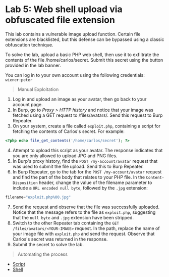 # Lab 5: Web shell upload via obfuscated file extension
This lab contains a vulnerable image upload function. Certain file extensions are blacklisted, but this defense can be bypassed using a classic obfuscation technique.

To solve the lab, upload a basic PHP web shell, then use it to exfiltrate the contents of the file /home/carlos/secret. Submit this secret using the button provided in the lab banner.

You can log in to your own account using the following credentials: `wiener:peter`

> Manual Exploitation
1. Log in and upload an image as your avatar, then go back to your account page.
2. In Burp, go to *Proxy > HTTP history* and notice that your image was fetched using a GET request to /files/avatars/<YOUR-IMAGE>. Send this request to Burp Repeater.
3. On your system, create a file called `exploit.php`, containing a script for fetching the contents of Carlos's secret. For example:
```php
<?php echo file_get_contents('/home/carlos/secret'); ?>
```
4. Attempt to upload this script as your avatar. The response indicates that you are only allowed to upload JPG and PNG files.
5. In Burp's proxy history, find the `POST /my-account/avatar` request that was used to submit the file upload. Send this to Burp Repeater.
6. In Burp Repeater, go to the tab for the `POST /my-account/avatar` request and find the part of the body that relates to your PHP file. In the `Content-Disposition` header, change the value of the filename parameter to include a `URL encoded null byte`, followed by the `.jpg` extension:
```php
filename="exploit.php%00.jpg"
```
7. Send the request and observe that the file was successfully uploaded. Notice that the message refers to the file as `exploit.php`, suggesting that the `null byte` and `.jpg` extension have been stripped.
8. Switch to the other Repeater tab containing the `GET /files/avatars/<YOUR-IMAGE>` request. In the path, replace the name of your image file with `exploit.php` and send the request. Observe that Carlos's secret was returned in the response.
9. Submit the secret to solve the lab.

> Automating the process
- [Script](https://github.com/darshannn10/PortSwiggers-Web-Sec-Academy/blob/main/File%20Upload%20Vulnerabilities/lab-05/lab-05-script.py)
- [Shell](https://github.com/darshannn10/PortSwiggers-Web-Sec-Academy/blob/main/File%20Upload%20Vulnerabilities/lab-05/lab-05-shell.py)

